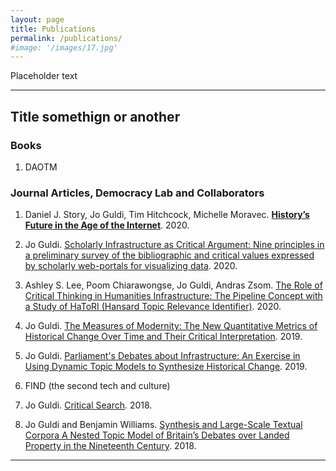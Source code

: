 ```yaml
---
layout: page
title: Publications
permalink: /publications/
#image: '/images/17.jpg'
---
```


Placeholder text

***

## Title somethign or another 

### Books

1. DAOTM

### Journal Articles, Democracy Lab and Collaborators

1. Daniel J. Story, Jo Guldi, Tim Hitchcock, Michelle Moravec. **[History’s Future in the Age of the Internet](https://academic.oup.com/ahr/article-abstract/125/4/1337/5933592?redirectedFrom=fulltext)**. 2020.

2. Jo Guldi. [Scholarly Infrastructure as Critical Argument: Nine principles in a preliminary survey of the bibliographic and critical values expressed by scholarly web-portals for visualizing data](http://www.digitalhumanities.org/dhq/vol/14/3/000463/000463.html). 2020.

3. Ashley S. Lee, Poom Chiarawongse, Jo Guldi, Andras Zsom. [The Role of Critical Thinking in Humanities Infrastructure: The Pipeline Concept with a Study of HaToRI (Hansard Topic Relevance Identifier)](http://digitalhumanities.org/dhq/vol/14/3/000481/000481.html). 2020.

4. Jo Guldi. [The Measures of Modernity: The New Quantitative Metrics of Historical Change Over Time and Their Critical Interpretation](https://brill.com/view/journals/hcm/7/1/article-p899_42.xml). 2019.

5. Jo Guldi. [Parliament's Debates about Infrastructure: An Exercise in Using Dynamic Topic Models to Synthesize Historical Change](https://muse.jhu.edu/article/719944). 2019.

6. FIND (the second tech and culture)

7. Jo Guldi. [Critical Search](https://culturalanalytics.org/article/11028). 2018.

8. Jo Guldi and Benjamin Williams. [Synthesis and Large-Scale Textual Corpora A Nested Topic Model of Britain’s Debates over Landed Property in the Nineteenth Century](https://crdh.rrchnm.org/essays/v01-01-synthesis-and-large-scale-textual-corpora/). 2018.


***

